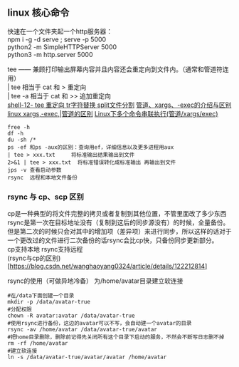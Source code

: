 ## linux 核心命令
快速在一个文件夹起一个http服务器：  
npm i -g -d serve ; serve -p 5000  
python2 -m SimpleHTTPServer 5000  
python3 -m http.server 5000


tee  —— 兼顾打印输出屏幕内容并且内容还会重定向到文件内。（通常和管道符连用）  
| tee           相当于  cat  和  >      重定向  
| tee  -a     相当于  cat  和  >>   追加重定向  
[shell-12- tee 重定向 tr字符替换 split文件分割](https://blog.csdn.net/lwj457700209/article/details/99646223)
[管道、xargs、-exec的介绍与区别](https://huaweicloud.csdn.net/635643aed3efff3090b5cc76.html)
[linux xargs,-exec,|管道的区别](https://www.jianshu.com/p/788fb4d66410)
[Linux下多个命令串联执行(管道/xargs/exec)](https://blog.csdn.net/langeldep/article/details/127746040)


```shell
free -h
df -h
du -sh /*
ps -ef 和ps -aux的区别：查询用ef，详细信息以及更多进程用aux
| tee > xxx.txt     将标准输出结果输出到文件
2>&1 | tee > xxx.txt  将标准错误转化成标准输出 再输出到文件
jps -v 查看启动参数
rsync  远程和本地文件备份      
```

### rsync 与 cp、scp 区别
cp是一种典型的将文件完整的拷贝或者复制到其他位置，不管里面改了多少东西  
rsync是第一次在目标地址没有（复制到这后的同步源没有）的时候，全量备份。
但是第二次的时候只会对其中的增加项（差异项）来进行同步，所以这样的话对于一个更改过的文件进行二次备份的话rsync会比cp快，只备份同步更新部分。  
cp支持本地 rsync支持远程  
(rsync与cp的区别)[https://blog.csdn.net/wanghaoyang0324/article/details/122212814]

rsync的使用（可做异地冷备）
为/home/avatar目录建立软连接
```shell
#在/data下面创建一个目录
mkdir -p /data/avatar-true
#分配权限
chown -R avatar:avatar /data/avatar-true
#使用rsync进行备份，这边的avatar可以不写，会自动建一个avatar的目录
rsync -av /home/avatar /data/avatar-true/avatar
#把home目录删除，删除前记得先关闭所有这个目录下启动的服务，不然会不断写日志删不掉
rm -rf /home/avatar
#建立软连接
ln -s /data/avatar-true/avatar/avatar /home/avatar
```

